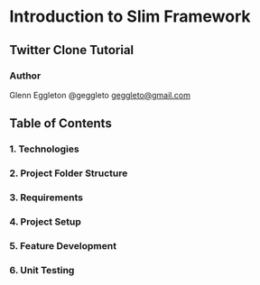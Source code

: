 # Introduction to Slim Framework

## Twitter Clone Tutorial

### Author
Glenn Eggleton
@geggleto
<geggleto@gmail.com>

## Table of Contents

### 1. Technologies
### 2. Project Folder Structure
### 3. Requirements
### 4. Project Setup
### 5. Feature Development
### 6. Unit Testing

